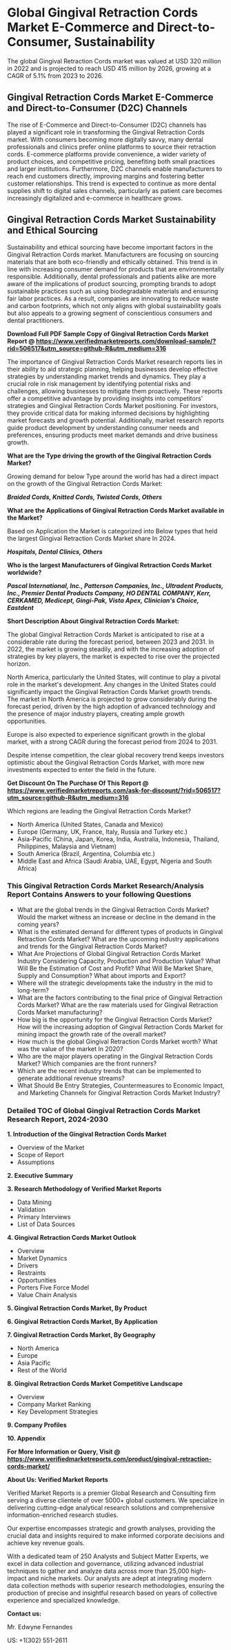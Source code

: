 <h1>Global Gingival Retraction Cords Market E-Commerce and Direct-to-Consumer, Sustainability</h1><p class=""><p>The global Gingival Retraction Cords market was valued at USD 320 million in 2022 and is projected to reach USD 415 million by 2026, growing at a CAGR of 5.1% from 2023 to 2026.</p> <h2>Gingival Retraction Cords Market E-Commerce and Direct-to-Consumer (D2C) Channels</h2> <p>The rise of E-Commerce and Direct-to-Consumer (D2C) channels has played a significant role in transforming the Gingival Retraction Cords market. With consumers becoming more digitally savvy, many dental professionals and clinics prefer online platforms to source their retraction cords. E-commerce platforms provide convenience, a wider variety of product choices, and competitive pricing, benefiting both small practices and larger institutions. Furthermore, D2C channels enable manufacturers to reach end customers directly, improving margins and fostering better customer relationships. This trend is expected to continue as more dental supplies shift to digital sales channels, particularly as patient care becomes increasingly digitalized and e-commerce in healthcare grows. <h2>Gingival Retraction Cords Market Sustainability and Ethical Sourcing</h2> <p>Sustainability and ethical sourcing have become important factors in the Gingival Retraction Cords market. Manufacturers are focusing on sourcing materials that are both eco-friendly and ethically obtained. This trend is in line with increasing consumer demand for products that are environmentally responsible. Additionally, dental professionals and patients alike are more aware of the implications of product sourcing, prompting brands to adopt sustainable practices such as using biodegradable materials and ensuring fair labor practices. As a result, companies are innovating to reduce waste and carbon footprints, which not only aligns with global sustainability goals but also appeals to a growing segment of conscientious consumers and dental practitioners.</p> </p><p class=""><strong>Download Full PDF Sample Copy of Gingival Retraction Cords Market Report @ <a href="https://www.verifiedmarketreports.com/download-sample/?rid=506517&utm_source=github-R&utm_medium=316" target="_blank">https://www.verifiedmarketreports.com/download-sample/?rid=506517&utm_source=github-R&utm_medium=316</a></strong></p><p>The importance of&nbsp;Gingival Retraction Cords Market research reports lies in their ability to aid strategic planning, helping businesses develop effective strategies by understanding market trends and dynamics. They play a crucial role in risk management by identifying potential risks and challenges, allowing businesses to mitigate them proactively. These reports offer a competitive advantage by providing insights into competitors' strategies and Gingival Retraction Cords Market positioning. For investors, they provide critical data for making informed decisions by highlighting market forecasts and growth potential. Additionally, market research reports guide product development by understanding consumer needs and preferences, ensuring products meet market demands and drive business growth.</p><p><strong>What are the&nbsp;Type driving the growth of the Gingival Retraction Cords Market?</strong></p><p id="" class="">Growing demand for below Type around the world has had a direct impact on the growth of the Gingival Retraction Cords Market:</p><p class=""><em><strong>Braided Cords, Knitted Cords, Twisted Cords, Others</strong></em></p><p class=""><strong>What are the&nbsp;Applications&nbsp;of Gingival Retraction Cords Market available in the Market?</strong></p><p id="" class="">Based on Application the Market is categorized into Below types that held the largest Gingival Retraction Cords Market share In 2024.</p><p class=""><em><strong>Hospitals, Dental Clinics, Others</strong></em></p><p class=""><strong>Who is the largest Manufacturers of Gingival Retraction Cords Market worldwide?</strong></p><p><em><strong>Pascal International, Inc., Patterson Companies, Inc., Ultradent Products, Inc., Premier Dental Products Company, HO DENTAL COMPANY, Kerr, CERKAMED, Medicept, Gingi-Pak, Vista Apex, Clinician's Choice, Eastdent</strong></em></p><p id="" class=""><strong>Short Description About Gingival Retraction Cords Market:</strong></p><p>The global Gingival Retraction Cords Market is anticipated to rise at a considerable rate during the forecast period, between 2023 and 2031. In 2022, the market is growing steadily, and with the increasing adoption of strategies by key players, the market is expected to rise over the projected horizon.</p><p>North America, particularly the United States, will continue to play a pivotal role in the market's development. Any changes in the United States could significantly impact the Gingival Retraction Cords Market growth trends. The market in North America is projected to grow considerably during the forecast period, driven by the high adoption of advanced technology and the presence of major industry players, creating ample growth opportunities.</p><p>Europe is also expected to experience significant growth in the global market, with a strong CAGR during the forecast period from 2024 to 2031.</p><p>Despite intense competition, the clear global recovery trend keeps investors optimistic about the Gingival Retraction Cords Market, with more new investments expected to enter the field in the future.</p><p id="" class=""><strong>Get Discount On The Purchase Of This Report @ <a href="https://www.verifiedmarketreports.com/ask-for-discount/?rid=506517?utm_source=github-R&utm_medium=316" target="_blank">https://www.verifiedmarketreports.com/ask-for-discount/?rid=506517?utm_source=github-R&utm_medium=316</a></strong></p><p class="">Which regions are leading the Gingival Retraction Cords Market?</p><ul><li>North America (United States, Canada and Mexico)</li><li>Europe (Germany, UK, France, Italy, Russia and Turkey etc.)</li><li>Asia-Pacific (China, Japan, Korea, India, Australia, Indonesia, Thailand, Philippines, Malaysia and Vietnam)</li><li>South America (Brazil, Argentina, Columbia etc.)</li><li>Middle East and Africa (Saudi Arabia, UAE, Egypt, Nigeria and South Africa)</li></ul><h3 id="" class="">This Gingival Retraction Cords Market Research/Analysis Report Contains Answers to your following Questions</h3><ul><li>What are the global trends in the Gingival Retraction Cords Market? Would the market witness an increase or decline in the demand in the coming years?</li><li>What is the estimated demand for different types of products in Gingival Retraction Cords Market? What are the upcoming industry applications and trends for the Gingival Retraction Cords Market?</li><li>What Are Projections of Global Gingival Retraction Cords Market Industry Considering Capacity, Production and Production Value? What Will Be the Estimation of Cost and Profit? What Will Be Market Share, Supply and Consumption? What about imports and Export?</li><li>Where will the strategic developments take the industry in the mid to long-term?</li><li>What are the factors contributing to the final price of Gingival Retraction Cords Market? What are the raw materials used for Gingival Retraction Cords Market manufacturing?</li><li>How big is the opportunity for the Gingival Retraction Cords Market? How will the increasing adoption of Gingival Retraction Cords Market for mining impact the growth rate of the overall market?</li><li>How much is the global Gingival Retraction Cords Market worth? What was the value of the market In 2020?</li><li>Who are the major players operating in the Gingival Retraction Cords Market? Which companies are the front runners?</li><li>Which are the recent industry trends that can be implemented to generate additional revenue streams?</li><li>What Should Be Entry Strategies, Countermeasures to Economic Impact, and Marketing Channels for Gingival Retraction Cords Market Industry?</li></ul><h3 id="" class="">Detailed TOC of Global Gingival Retraction Cords Market Research Report, 2024-2030</h3><p id="" class=""><strong>1. Introduction of the Gingival Retraction Cords Market</strong></p><ul><li>Overview of the Market</li><li>Scope of Report</li><li>Assumptions</li></ul><p id="" class=""><strong>2. Executive Summary</strong></p><p id="" class=""><strong>3. Research Methodology of Verified Market Reports</strong></p><ul><li>Data Mining</li><li>Validation</li><li>Primary Interviews</li><li>List of Data Sources</li></ul><p id="" class=""><strong>4. Gingival Retraction Cords Market Outlook</strong></p><ul><li>Overview</li><li>Market Dynamics</li><li>Drivers</li><li>Restraints</li><li>Opportunities</li><li>Porters Five Force Model</li><li>Value Chain Analysis</li></ul><p id="" class=""><strong>5. Gingival Retraction Cords Market, By Product</strong></p><p id="" class=""><strong>6. Gingival Retraction Cords Market, By Application</strong></p><p id="" class=""><strong>7. Gingival Retraction Cords Market, By Geography</strong></p><ul><li>North America</li><li>Europe</li><li>Asia Pacific</li><li>Rest of the World</li></ul><p id="" class=""><strong>8. Gingival Retraction Cords Market Competitive Landscape</strong></p><ul><li>Overview</li><li>Company Market Ranking</li><li>Key Development Strategies</li></ul><p id="" class=""><strong>9. Company Profiles</strong></p><p id="" class=""><strong>10. Appendix</strong></p><p id="" class=""><strong>For More Information or Query, Visit @ <a href="https://www.verifiedmarketreports.com/product/gingival-retraction-cords-market/" target="_blank">https://www.verifiedmarketreports.com/product/gingival-retraction-cords-market/</a></strong></p><p id="" class=""><strong>About Us: Verified Market Reports</strong></p><p id="" class="">Verified Market Reports is a premier Global Research and Consulting firm serving a diverse clientele of over 5000+ global customers. We specialize in delivering cutting-edge analytical research solutions and comprehensive information-enriched research studies.</p><p id="" class="">Our expertise encompasses strategic and growth analyses, providing the crucial data and insights required to make informed corporate decisions and achieve key revenue goals.</p><p id="" class="">With a dedicated team of 250 Analysts and Subject Matter Experts, we excel in data collection and governance, utilizing advanced industrial techniques to gather and analyze data across more than 25,000 high-impact and niche markets. Our analysts are adept at integrating modern data collection methods with superior research methodologies, ensuring the production of precise and insightful research based on years of collective experience and specialized knowledge.</p><p id="" class=""><strong>Contact us:</strong></p><p id="" class="">Mr. Edwyne Fernandes</p><p id="" class="">US: +1(302) 551-2611</p>